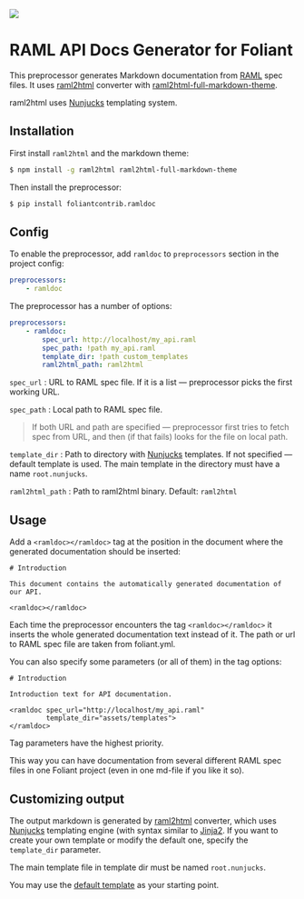 [![](https://img.shields.io/pypi/v/foliantcontrib.ramldoc.svg)](https://pypi.org/project/foliantcontrib.ramldoc/)

# RAML API Docs Generator for Foliant

This preprocessor generates Markdown documentation from [RAML](https://raml.org/) spec files. It uses [raml2html](https://github.com/raml2html/raml2html) converter with [raml2html-full-markdown-theme](https://github.com/Vanderhoof/raml2html-full-markdown-theme).

raml2html uses [Nunjucks](https://mozilla.github.io/nunjucks/) templating system.

## Installation

First install `raml2html` and the markdown theme:

```bash
$ npm install -g raml2html raml2html-full-markdown-theme
```

Then install the preprocessor:

```bash
$ pip install foliantcontrib.ramldoc
```

## Config

To enable the preprocessor, add `ramldoc` to `preprocessors` section in the project config:

```yaml
preprocessors:
    - ramldoc
```

The preprocessor has a number of options:

```yaml
preprocessors:
    - ramldoc:
        spec_url: http://localhost/my_api.raml
        spec_path: !path my_api.raml
        template_dir: !path custom_templates
        raml2html_path: raml2html
```

`spec_url`
:    URL to RAML spec file. If it is a list — preprocessor picks the first working URL.

`spec_path`
:    Local path to RAML spec file.

> If both URL and path are specified — preprocessor first tries to fetch spec from URL, and then (if that fails) looks for the file on local path.

`template_dir`
:   Path to directory with [Nunjucks](https://mozilla.github.io/nunjucks/) templates. If not specified — default template is used. The main template in the directory must have a name `root.nunjucks`.

`raml2html_path`
:   Path to raml2html binary. Default: `raml2html`

## Usage

Add a `<ramldoc></ramldoc>` tag at the position in the document where the generated documentation should be inserted:

```
# Introduction

This document contains the automatically generated documentation of our API.

<ramldoc></ramldoc>
```

Each time the preprocessor encounters the tag `<ramldoc></ramldoc>` it inserts the whole generated documentation text instead of it. The path or url to RAML spec file are taken from foliant.yml.

You can also specify some parameters (or all of them) in the tag options:

```
# Introduction

Introduction text for API documentation.

<ramldoc spec_url="http://localhost/my_api.raml"
         template_dir="assets/templates">
</ramldoc>
```

Tag parameters have the highest priority.

This way you can have documentation from several different RAML spec files in one Foliant project (even in one md-file if you like it so).

## Customizing output

The output markdown is generated by [raml2html](https://github.com/raml2html/raml2html) converter, which uses [Nunjucks](https://mozilla.github.io/nunjucks/) templating engine (with syntax similar to [Jinja2](https://jinja.palletsprojects.com/). If you want to create your own template or modify the default one, specify the `template_dir` parameter.

The main template file in template dir must be named `root.nunjucks`.

You may use the [default template](https://github.com/Vanderhoof/raml2html-full-markdown-theme/tree/master/templates) as your starting point.

